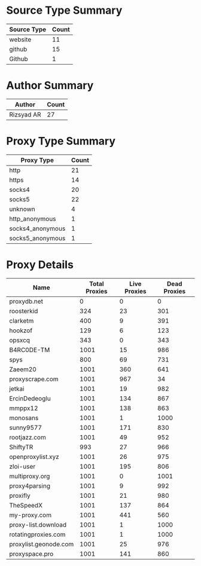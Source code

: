 # Source Type Summary

| Source Type | Count |
|-------------|-------|
| website | 11 |
| github | 15 |
| Github | 1 |


# Author Summary

| Author | Count |
|--------|-------|
| Rizsyad AR | 27 |


# Proxy Type Summary

| Proxy Type | Count |
|------------|-------|
| http | 21 |
| https | 14 |
| socks4 | 20 |
| socks5 | 22 |
| unknown | 4 |
| http_anonymous | 1 |
| socks4_anonymous | 1 |
| socks5_anonymous | 1 |


# Proxy Details

| Name | Total Proxies | Live Proxies | Dead Proxies |
|------|---------------|--------------|---------------|
| proxydb.net | 0 | 0 | 0 |
| roosterkid | 324 | 23 | 301 |
| clarketm | 400 | 9 | 391 |
| hookzof | 129 | 6 | 123 |
| opsxcq | 343 | 0 | 343 |
| B4RC0DE-TM | 1001 | 15 | 986 |
| spys | 800 | 69 | 731 |
| Zaeem20 | 1001 | 360 | 641 |
| proxyscrape.com | 1001 | 967 | 34 |
| jetkai | 1001 | 19 | 982 |
| ErcinDedeoglu | 1001 | 134 | 867 |
| mmppx12 | 1001 | 138 | 863 |
| monosans | 1001 | 1 | 1000 |
| sunny9577 | 1001 | 171 | 830 |
| rootjazz.com | 1001 | 49 | 952 |
| ShiftyTR | 993 | 27 | 966 |
| openproxylist.xyz | 1001 | 26 | 975 |
| zloi-user | 1001 | 195 | 806 |
| multiproxy.org | 1001 | 0 | 1001 |
| proxy4parsing | 1001 | 9 | 992 |
| proxifly | 1001 | 21 | 980 |
| TheSpeedX | 1001 | 137 | 864 |
| my-proxy.com | 1001 | 441 | 560 |
| proxy-list.download | 1001 | 1 | 1000 |
| rotatingproxies.com | 1001 | 1 | 1000 |
| proxylist.geonode.com | 1001 | 25 | 976 |
| proxyspace.pro | 1001 | 141 | 860 |
